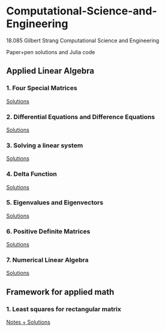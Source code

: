 # Computational-Science-and-Engineering

18.085 Gilbert Strang Computational Science and Engineering

Paper+pen solutions and Julia code

## Applied Linear Algebra

### 1. Four Special Matrices

[Solutions](https://github.com/nickovchinnikov/Computational-Science-and-Engineering/tree/master/1.AppliedLInearAlgebra/1.FourSpecialMatrices/ProblemSet)

### 2. Differential Equations and Difference Equations

[Solutions](https://github.com/nickovchinnikov/Computational-Science-and-Engineering/tree/master/1.AppliedLInearAlgebra/2.DifferentialEqnsAndDifferenceEqns/ProblemSet)

### 3. Solving a linear system

[Solutions](https://github.com/nickovchinnikov/Computational-Science-and-Engineering/tree/master/1.AppliedLInearAlgebra/3.SolvingALinearSystem)

### 4. Delta Function

[Solutions](https://github.com/nickovchinnikov/Computational-Science-and-Engineering/tree/master/1.AppliedLInearAlgebra/4.DeltaFunction)

### 5. Eigenvalues and Eigenvectors

[Solutions](https://github.com/nickovchinnikov/Computational-Science-and-Engineering/tree/master/1.AppliedLInearAlgebra/5.EigenvaluesAndEigenvectors)

### 6. Positive Definite Matrices

[Solutions](https://github.com/nickovchinnikov/Computational-Science-and-Engineering/tree/master/1.AppliedLInearAlgebra/6.PositiveDefiniteMatrices)

### 7. Numerical Linear Algebra

[Solutions](https://github.com/nickovchinnikov/Computational-Science-and-Engineering/tree/master/1.AppliedLInearAlgebra/7.NumericalLinearAlgebra)

## Framework for applied math

### 1. Least squares for rectangular matrix

[Notes + Solutions](https://github.com/nickovchinnikov/Computational-Science-and-Engineering/tree/master/2.FrameworkForAppliedMath/3.LeastSquaresForRectangularMatrix)